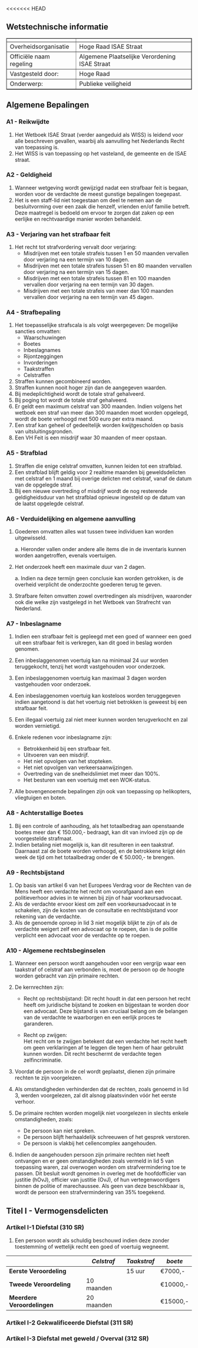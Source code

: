 <<<<<<< HEAD
## Wetstechnische informatie

<table border="1">
    <thead>
        <tr>
            <th></th>
            <th></th>
        </tr>
    </thead>
    <tbody>
        <tr>
            <td>Overheidsorganisatie</td>
            <td>Hoge Raad ISAE Straat</td>
        </tr>
        <tr>
            <td>Officiële naam regeling</td>
            <td>Algemene Plaatselijke Verordening ISAE Straat</td>
        </tr>
        <tr>
            <td>Vastgesteld door:</td> 
            <td>Hoge Raad</td>
        </tr>
        <tr>
            <td>Onderwerp:</td> 
            <td>Publieke veiligheid</td>
        </tr>
</table>

## Algemene Bepalingen

### A1 - Reikwijdte
1. Het Wetboek ISAE Straat (verder aangeduid als WISS) is leidend voor alle beschreven gevallen, waarbij als aanvulling het Nederlands Recht van toepassing is.
2. Het WISS is van toepassing op het vasteland, de gemeente en de ISAE straat.

### A2 - Geldigheid
1. Wanneer wetgeving wordt gewijzigd nadat een strafbaar feit is begaan, worden voor de verdachte de meest gunstige bepalingen toegepast.
2. Het is een staff-lid niet toegestaan om deel te nemen aan de besluitvorming over een zaak die henzelf, vrienden en/of familie betreft. Deze maatregel is bedoeld om ervoor te zorgen dat zaken op een eerlijke en rechtvaardige manier worden behandeld.

### A3 - Verjaring van het strafbaar feit
1. Het recht tot strafvordering vervalt door verjaring:
    - Misdrijven met een totale strafeis tussen 1 en 50 maanden vervallen door verjaring na een termijn van 10 dagen.
    - Misdrijven met een totale strafeis tussen 51 en 80 maanden vervallen door verjaring na een termijn van 15 dagen.
    - Misdrijven met een totale strafeis tussen 81 en 100 maanden vervallen door verjaring na een termijn van 30 dagen.
    - Misdrijven met een totale strafeis van meer dan 100 maanden vervallen door verjaring na een termijn van 45 dagen.

### A4 - Strafbepaling
1. Het toepasselijke strafscala is als volgt weergegeven:
De mogelijke sancties omvatten:
    - Waarschuwingen
    - Boetes
    - Inbeslagnames
    - Rijontzeggingen
    - Invorderingen
    - Taakstraffen
    - Celstraffen
2. Straffen kunnen gecombineerd worden.
3. Straffen kunnen nooit hoger zijn dan de aangegeven waarden.
4. Bij medeplichtigheid wordt de totale straf gehalveerd.
5. Bij poging tot wordt de totale straf gehalveerd.
6. Er geldt een maximum celstraf van 300 maanden. Indien volgens het wetboek een straf van meer dan 300 maanden moet worden opgelegd, wordt de boete verhoogd met 500 euro per extra maand.
7. Een straf kan geheel of gedeeltelijk worden kwijtgescholden op basis van uitsluitingsgronden.
8. Een VH Feit is een misdrijf waar 30 maanden of meer opstaan.

### A5 - Strafblad
1. Straffen die enige celstraf omvatten, kunnen leiden tot een strafblad.
2. Een strafblad blijft geldig voor 2 realtime maanden bij geweldsdelicten met celstraf en 1 maand bij overige delicten met celstraf, vanaf de datum van de opgelegde straf.
3. Bij een nieuwe overtreding of misdrijf wordt de nog resterende geldigheidsduur van het strafblad opnieuw ingesteld op de datum van de laatst opgelegde celstraf.

### A6 - Verduidelijking en algemene aanvulling
1. Goederen omvatten alles wat tussen twee individuen kan worden uitgewisseld.
    
     a. Hieronder vallen onder andere alle items die in de inventaris kunnen worden aangetroffen, evenals voertuigen.

2. Het onderzoek heeft een maximale duur van 2 dagen.

    a. Indien na deze termijn geen conclusie kan worden getrokken, is de overheid verplicht de onderzochte goederen terug te geven.

3. Strafbare feiten omvatten zowel overtredingen als misdrijven, waaronder ook die welke zijn vastgelegd in het Wetboek van Strafrecht van Nederland.

### A7 - Inbeslagname
1. Indien een strafbaar feit is gepleegd met een goed of wanneer een goed uit een strafbaar feit is verkregen, kan dit goed in beslag worden genomen.
    
2. Een inbeslaggenomen voertuig kan na minimaal 24 uur worden teruggekocht, tenzij het wordt vastgehouden voor onderzoek.

3. Een inbeslaggenomen voertuig kan maximaal 3 dagen worden vastgehouden voor onderzoek.

4. Een inbeslaggenomen voertuig kan kosteloos worden teruggegeven indien aangetoond is dat het voertuig niet betrokken is geweest bij een strafbaar feit.

5. Een illegaal voertuig zal niet meer kunnen worden terugverkocht en zal worden vernietigd.

6. Enkele redenen voor inbeslagname zijn:
    - Betrokkenheid bij een strafbaar feit.
    - Uitvoeren van een misdrijf.
    - Het niet opvolgen van het stopteken.
    - Het niet opvolgen van verkeersaanwijzingen.
    - Overtreding van de snelheidslimiet met meer dan 100%.
    - Het besturen van een voertuig met een WOK-status.
7. Alle bovengenoemde bepalingen zijn ook van toepassing op helikopters, vliegtuigen en boten.

### A8 - Achterstallige Boetes
1. Bij een controle of aanhouding, als het totaalbedrag aan openstaande boetes meer dan € 150.000,- bedraagt, kan dit van invloed zijn op de voorgestelde strafmaat.
2. Indien betaling niet mogelijk is, kan dit resulteren in een taakstraf. Daarnaast zal de boete worden verhoogd, en de betrokkene krijgt één week de tijd om het totaalbedrag onder de € 50.000,- te brengen.

### A9 - Rechtsbijstand
1. Op basis van artikel 6 van het Europees Verdrag voor de Rechten van de Mens heeft een verdachte het recht om voorafgaand aan een politieverhoor advies in te winnen bij zijn of haar voorkeursadvocaat.
2. Als de verdachte ervoor kiest om zelf een voorkeursadvocaat in te schakelen, zijn de kosten van de consultatie en rechtsbijstand voor rekening van de verdachte.
3. Als de genoemde oproep in lid 3 niet mogelijk blijkt te zijn of als de verdachte weigert zelf een advocaat op te roepen, dan is de politie verplicht een advocaat voor de verdachte op te roepen.

### A10 - Algemene rechtsbeginselen
1. Wanneer een persoon wordt aangehouden voor een vergrijp waar een taakstraf of celstraf aan verbonden is, moet de persoon op de hoogte worden gebracht van zijn primaire rechten.
2. De kernrechten zijn:

    - Recht op rechtsbijstand:
    Dit recht houdt in dat een persoon het recht heeft om juridische bijstand te zoeken en bijgestaan te worden door een advocaat. Deze bijstand is van cruciaal belang om de belangen van de verdachte te waarborgen en een eerlijk proces te garanderen.

    - Recht op zwijgen:   
   Het recht om te zwijgen betekent dat een verdachte het recht heeft om geen verklaringen af te leggen die tegen hem of haar gebruikt kunnen worden. Dit recht beschermt de verdachte tegen zelfincriminatie.

3. Voordat de persoon in de cel wordt geplaatst, dienen zijn primaire rechten te zijn voorgelezen.
4. Als omstandigheden verhinderden dat de rechten, zoals genoemd in lid 3, werden voorgelezen, zal dit alsnog plaatsvinden vóór het eerste verhoor.
5. De primaire rechten worden mogelijk niet voorgelezen in slechts enkele omstandigheden, zoals:
    - De persoon kan niet spreken.
    - De persoon blijft herhaaldelijk schreeuwen of het gesprek verstoren.
    - De persoon is vlakbij het cellencomplex aangehouden.
6. Indien de aangehouden persoon zijn primaire rechten niet heeft ontvangen en er geen omstandigheden zoals vermeld in lid 5 van toepassing waren, zal overwogen worden om strafvermindering toe te passen. Dit besluit wordt genomen in overleg met de hoofdofficier van justitie (hOvJ), officier van justitie (OvJ), of hun vertegenwoordigers binnen de politie of marechaussee. Als geen van deze beschikbaar is, wordt de persoon een strafvermindering van 35% toegekend.





## Titel I - Vermogensdelicten

### Artikel I-1 Diefstal (310 SR)
1. Een persoon wordt als schuldig beschouwd indien deze zonder toestemming of wettelijk recht een goed of voertuig wegneemt.

|   | *Celstraf*  | *Taakstraf*  | *boete*  |
|---|---|---|---|
|  **Eerste Veroordeling** |   | 15 uur  | €7000,-  |
| **Tweede Veroordeling**  | 10 maanden  |  | €10000,-  |
| **Meerdere Veroordelingen**  | 20 maanden  |   | €15000,-  |

### Artikel I-2 Gekwalificeerde Diefstal (311 SR)


### Artikel I-3 Diefstal met geweld / Overval (312 SR)